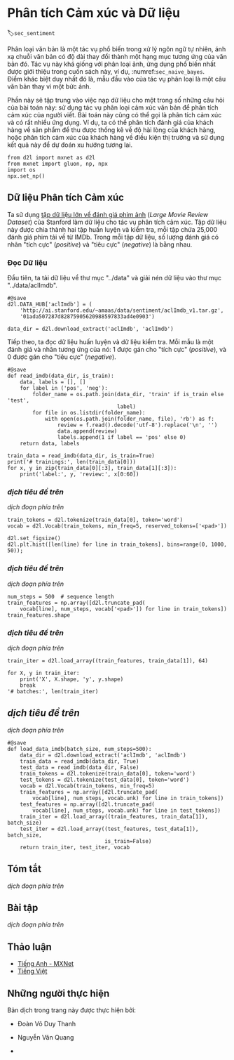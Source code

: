 <!-- ===================== Bắt đầu dịch Phần 1 ==================== -->
<!-- ========================================= REVISE - BẮT ĐẦU =================================== -->

<!--
# Sentiment Analysis and the Dataset
-->

# Phân tích Cảm xúc và Dữ liệu
:label:`sec_sentiment`


<!--
Text classification is a common task in natural language processing, which transforms a sequence of text of indefinite length into a category of text.
It is similar to the image classification, the most frequently used application in this book, e.g., :numref:`sec_naive_bayes`.
The only difference is that, rather than an image, text classification's example is a text sentence.
-->

Phân loại văn bản là một tác vụ phổ biến trong xử lý ngôn ngữ tự nhiên, ánh xạ chuỗi văn bản có độ dài thay đổi thành một hạng mục tương ứng của văn bản đó.
Tác vụ này khá giống với phân loại ảnh, ứng dụng phổ biến nhất được giới thiệu trong cuốn sách này, ví dụ, :numref:`sec_naive_bayes`.  
Điểm khác biệt duy nhất đó là, mẫu đầu vào của tác vụ phân loại là một câu văn bản thay vì một bức ảnh.


<!--
This section will focus on loading data for one of the sub-questions in this field: 
using text sentiment classification to analyze the emotions of the text's author.
This problem is also called sentiment analysis and has a wide range of applications.
For example, we can analyze user reviews of products to obtain user satisfaction statistics, 
or analyze user sentiments about market conditions and use it to predict future trends.
-->

Phần này sẽ tập trung vào việc nạp dữ liệu cho một trong số những câu hỏi của bài toán này:
sử dụng tác vụ phân loại cảm xúc văn bản để phân tích cảm xúc của người viết.
Bài toán này cũng có thể gọi là phân tích cảm xúc và có rất nhiều ứng dụng.
Ví dụ, ta có thể phân tích đánh giá của khách hàng về sản phẩm để thu được thống kê về độ hài lòng của khách hàng, hoặc phân tích cảm xúc của khách hàng về điều kiện thị trường và sử dụng kết quả này để dự đoán xu hướng tương lai.


```{.python .input  n=1}
from d2l import mxnet as d2l
from mxnet import gluon, np, npx
import os
npx.set_np()
```


<!--
## The Sentiment Analysis Dataset
-->

## Dữ liệu Phân tích Cảm xúc


<!--
We use Stanford's [Large Movie Review Dataset](https://ai.stanford.edu/~amaas/data/sentiment/) as the dataset for sentiment analysis.
This dataset is divided into two datasets for training and testing purposes, each containing 25,000 movie reviews downloaded from IMDb.
In each dataset, the number of comments labeled as "positive" and "negative" is equal.
-->

Ta sử dụng [tập dữ liệu lớn về đánh giá phim ảnh](https://ai.stanford.edu/~amaas/data/sentiment/) (_Large Movie Review Dataset_) của Stanford làm dữ liệu cho tác vụ phân tích cảm xúc.
Tập dữ liệu này được chia thành hai tập huấn luyện và kiểm tra, mỗi tập chứa 25,000 đánh giá phim tải về từ IMDb.
Trong mỗi tập dữ liệu, số lượng đánh giá có nhãn "tích cực" (*positive*) và "tiêu cực" (*negative*) là bằng nhau.

<!--
###  Reading the Dataset
-->

### Đọc Dữ liệu


<!--
We first download this dataset to the "../data" path and extract it to "../data/aclImdb".
-->

Đầu tiên, ta tải dữ liệu về thư mục "../data" và giải nén dữ liệu vào thư mục "../data/aclImdb".


```{.python .input  n=2}
#@save
d2l.DATA_HUB['aclImdb'] = (
    'http://ai.stanford.edu/~amaas/data/sentiment/aclImdb_v1.tar.gz',
    '01ada507287d82875905620988597833ad4e0903')

data_dir = d2l.download_extract('aclImdb', 'aclImdb')
```


<!--
Next, read the training and test datasets. 
Each example is a review and its corresponding label: 1 indicates "positive" and 0 indicates "negative".
-->

Tiếp theo, ta đọc dữ liệu huấn luyện và dữ liệu kiểm tra.
Mỗi mẫu là một đánh giá và nhãn tương ứng của nó: 1 được gán cho "tích cực" (_positive_), và 0 được gán cho "tiêu cực" (_negative_).


```{.python .input  n=3}
#@save
def read_imdb(data_dir, is_train):
    data, labels = [], []
    for label in ('pos', 'neg'):
        folder_name = os.path.join(data_dir, 'train' if is_train else 'test',
                                   label)
        for file in os.listdir(folder_name):
            with open(os.path.join(folder_name, file), 'rb') as f:
                review = f.read().decode('utf-8').replace('\n', '')
                data.append(review)
                labels.append(1 if label == 'pos' else 0)
    return data, labels

train_data = read_imdb(data_dir, is_train=True)
print('# trainings:', len(train_data[0]))
for x, y in zip(train_data[0][:3], train_data[1][:3]):
    print('label:', y, 'review:', x[0:60])
```

<!-- ===================== Kết thúc dịch Phần 1 ===================== -->

<!-- ===================== Bắt đầu dịch Phần 2 ===================== -->

<!--
### Tokenization and Vocabulary
-->

### *dịch tiêu đề trên*


<!--
We use a word as a token, and then create a dictionary based on the training dataset.
-->

*dịch đoạn phía trên*


```{.python .input  n=4}
train_tokens = d2l.tokenize(train_data[0], token='word')
vocab = d2l.Vocab(train_tokens, min_freq=5, reserved_tokens=['<pad>'])

d2l.set_figsize()
d2l.plt.hist([len(line) for line in train_tokens], bins=range(0, 1000, 50));
```


<!--
### Padding to the Same Length
-->

### *dịch tiêu đề trên*


<!--
Because the reviews have different lengths, so they cannot be directly combined into minibatches.
Here we fix the length of each comment to 500 by truncating or adding "&lt;unk&gt;" indices.
-->

*dịch đoạn phía trên*


```{.python .input  n=5}
num_steps = 500  # sequence length
train_features = np.array([d2l.truncate_pad(
    vocab[line], num_steps, vocab['<pad>']) for line in train_tokens])
train_features.shape
```


<!--
### Creating the Data Iterator
-->

### *dịch tiêu đề trên*


<!--
Now, we will create a data iterator.
Each iteration will return a minibatch of data.
-->

*dịch đoạn phía trên*


```{.python .input  n=6}
train_iter = d2l.load_array((train_features, train_data[1]), 64)

for X, y in train_iter:
    print('X', X.shape, 'y', y.shape)
    break
'# batches:', len(train_iter)
```


<!--
## Putting All Things Together
-->

## *dịch tiêu đề trên*


<!--
Last, we will save a function `load_data_imdb` into `d2l`, which returns the vocabulary and data iterators.
-->

*dịch đoạn phía trên*


```{.python .input  n=7}
#@save
def load_data_imdb(batch_size, num_steps=500):
    data_dir = d2l.download_extract('aclImdb', 'aclImdb')
    train_data = read_imdb(data_dir, True)
    test_data = read_imdb(data_dir, False)
    train_tokens = d2l.tokenize(train_data[0], token='word')
    test_tokens = d2l.tokenize(test_data[0], token='word')
    vocab = d2l.Vocab(train_tokens, min_freq=5)
    train_features = np.array([d2l.truncate_pad(
        vocab[line], num_steps, vocab.unk) for line in train_tokens])
    test_features = np.array([d2l.truncate_pad(
        vocab[line], num_steps, vocab.unk) for line in test_tokens])
    train_iter = d2l.load_array((train_features, train_data[1]), batch_size)
    test_iter = d2l.load_array((test_features, test_data[1]), batch_size,
                               is_train=False)
    return train_iter, test_iter, vocab
```

## Tóm tắt

<!--
* Text classification can classify a text sequence into a category.
* To classify a text sentiment, we load an IMDb dataset and tokenize its words. 
Then we pad the text sequence for short reviews and create a data iterator.
-->

*dịch đoạn phía trên*


## Bài tập

<!--
Discover a different natural language dataset (such as [Amazon reviews](https://snap.stanford.edu/data/web-Amazon.html)) 
and build a similar data_loader function as `load_data_imdb`.
-->

*dịch đoạn phía trên*


<!-- ===================== Kết thúc dịch Phần 2 ===================== -->
<!-- ========================================= REVISE - KẾT THÚC ===================================-->


## Thảo luận
* [Tiếng Anh - MXNet](https://discuss.d2l.ai/t/391)
* [Tiếng Việt](https://forum.machinelearningcoban.com/c/d2l)


## Những người thực hiện
Bản dịch trong trang này được thực hiện bởi:
<!--
Tác giả của mỗi Pull Request điền tên mình và tên những người review mà bạn thấy
hữu ích vào từng phần tương ứng. Mỗi dòng một tên, bắt đầu bằng dấu `*`.
Tên đầy đủ của các reviewer có thể được tìm thấy tại https://github.com/aivivn/d2l-vn/blob/master/docs/contributors_info.md
-->

* Đoàn Võ Duy Thanh
<!-- Phần 1 -->
* Nguyễn Văn Quang

<!-- Phần 2 -->
* 
